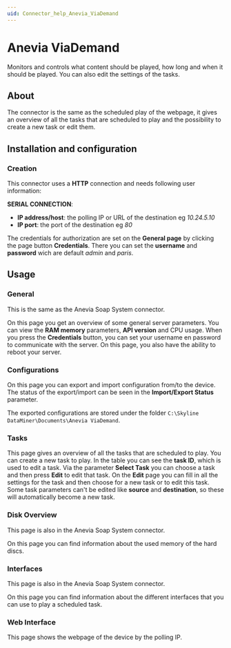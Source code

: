 ```yaml
---
uid: Connector_help_Anevia_ViaDemand
---
```


# Anevia ViaDemand

Monitors and controls what content should be played, how long and when it should be played.
You can also edit the settings of the tasks.

## About

The connector is the same as the scheduled play of the webpage, it gives an overview of all the tasks that are scheduled to play and the possibility to create a new task or edit them.

## Installation and configuration

### Creation

This connector uses a **HTTP** connection and needs following user information:

**SERIAL CONNECTION**:

- **IP address/host**: the polling IP or URL of the destination eg *10.24.5.10*
- **IP port**: the port of the destination eg *80*

The credentials for authorization are set on the **General page** by clicking the page button **Credentials**.
There you can set the **username** and **password** wich are default *admin* and *paris*.

## Usage

### General

This is the same as the Anevia Soap System connector.

On this page you get an overview of some general server parameters.
You can view the **RAM memory** parameters, **API version** and CPU usage.
When you press the **Credentials** button, you can set your username en password to communicate with the server.
On this page, you also have the ability to reboot your server.

### Configurations

On this page you can export and import configuration from/to the device. The status of the export/import can be seen in the **Import/Export Status** parameter.

The exported configurations are stored under the folder `C:\Skyline DataMiner\Documents\Anevia ViaDemand`.

### Tasks

This page gives an overview of all the tasks that are scheduled to play.
You can create a new task to play.
In the table you can see the **task ID**, which is used to edit a task.
Via the parameter **Select Task** you can choose a task and then press **Edit** to edit that task.
On the **Edit** page you can fill in all the settings for the task and then choose for a new task or to edit this task. Some task parameters can't be edited like **source** and **destination**, so these will automatically become a new task.

### Disk Overview

This page is also in the Anevia Soap System connector.

On this page you can find information about the used memory of the hard discs.

### Interfaces

This page is also in the Anevia Soap System connector.

On this page you can find information about the different interfaces that you can use to play a scheduled task.

### Web Interface

This page shows the webpage of the device by the polling IP.
